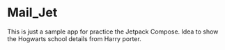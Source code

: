 # Mail_Jet

This is just a sample app for practice the Jetpack Compose. Idea to show the Hogwarts school details from Harry porter. 
